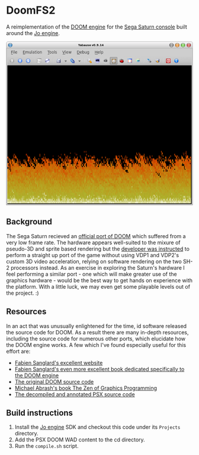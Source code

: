 # DoomFS2

A reimplementation of the [DOOM engine](https://en.wikipedia.org/wiki/Doom_(1993_video_game)) for the [Sega Saturn console](https://en.wikipedia.org/wiki/Sega_Saturn) built around the [Jo engine](https://www.jo-engine.org/).

![Fire intro screenshot](doc/fire-intro.png)

## Background

The Sega Saturn recieved an [official port of DOOM](https://doom.fandom.com/wiki/Sega_Saturn) which suffered from a very low frame rate. The hardware appears well-suited to the mixure of pseudo-3D and sprite based rendering but the [developer was instructed](https://fabiensanglard.net/doom_psx/) to perform a straight up port of the game without using VDP1 and VDP2's custom 3D video acceleration, relying on software rendering on the two SH-2 processors instead. As an exercise in exploring the Saturn's hardware I feel performing a similar port - one which will make greater use of the graphics hardware - would be the best way to get hands on experience with the platform. With a little luck, we may even get some playable levels out of the project. :)

## Resources

In an act that was unusually enlightened for the time, id software released the source code for DOOM. As a result there are many in-depth resources, including the source code for numerous other ports, which elucidate how the DOOM engine works. A few which I've found especially useful for this effort are:

* [Fabien Sanglard's excellent website](https://fabiensanglard.net/)
* [Fabien Sanglard's even more excellent book dedicated specifically to the DOOM engine](https://fabiensanglard.net/gebbdoom/)
* [The original DOOM source code](https://github.com/id-Software/DOOM)
* [Michael Abrash's book The Zen of Graphics Programming](https://www.amazon.com/Zen-Graphics-Programming-2nd-Applications/dp/1883577896/)
* [The decompiled and annotated PSX source code](https://github.com/Erick194/PSXDOOM-RE)

## Build instructions

1. Install the [Jo engine](https://www.jo-engine.org/) SDK and checkout this code under its `Projects` directory. 
2. Add the PSX DOOM WAD content to the cd directory.
3. Run the `compile.sh` script.

